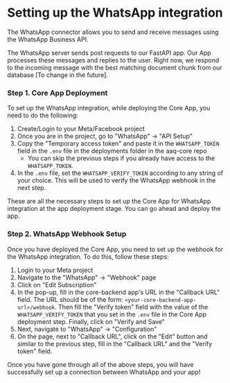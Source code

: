 # Setting up the WhatsApp integration

The WhatsApp connector allows you to send and receive messages using the WhatsApp Business API.

The WhatsApp server sends post requests to our FastAPI app. Our App processes these messages and replies to the user. Right now, we respond to the incoming message with the best matching document chunk from our database [To change in the future].

### Step 1. Core App Deployment
To set up the WhatsApp integration, while deploying the Core App, you need to do the following:
1. Create/Login to your Meta/Facebook project
2. Once you are in the project, go to "WhatsApp" -> "API Setup"
3. Copy the "Temporary access token" and paste it in the `WHATSAPP_TOKEN` field in the `.env` file in the deployments folder in the aaq-core repo
    - You can skip the previous steps if you already have access to the `WHATSAPP_TOKEN`.
4. In the `.env` file, set the `WHATSAPP_VERIFY_TOKEN` according to any string of your choice. This will be used to verify the WhatsApp webhook in the next step.

These are all the necessary steps to set up the Core App for WhatsApp integration at the app deployment stage. You can go ahead and deploy the app.

### Step 2. WhatsApp Webhook Setup
Once you have deployed the Core App, you need to set up the webhook for the WhatsApp integration. To do this, follow these steps:
1. Login to your Meta project
2. Navigate to the "WhatsApp" -> "Webhook" page
3. Click on "Edit Subscription"
4. In the pop-up, fill in the core-backend app's URL in the "Callback URL" field. The URL should be of the form: `<your-core-backend-app-url>/webhook`. Then fill the "Verify token" field with the value of the `WHATSAPP_VERIFY_TOKEN` that you set in the `.env` file in the Core App deployment step. Finally, click on "Verify and Save"
5. Next, navigate to "WhatsApp" -> "Configuration"
6. On the page, next to "Callback URL", click on the "Edit" button and similar to the previous step, fill in the "Callback URL" and the "Verify token" field.

Once you have gone through all of the above steps, you will have successfully set up a connection between WhatsApp and your app!
